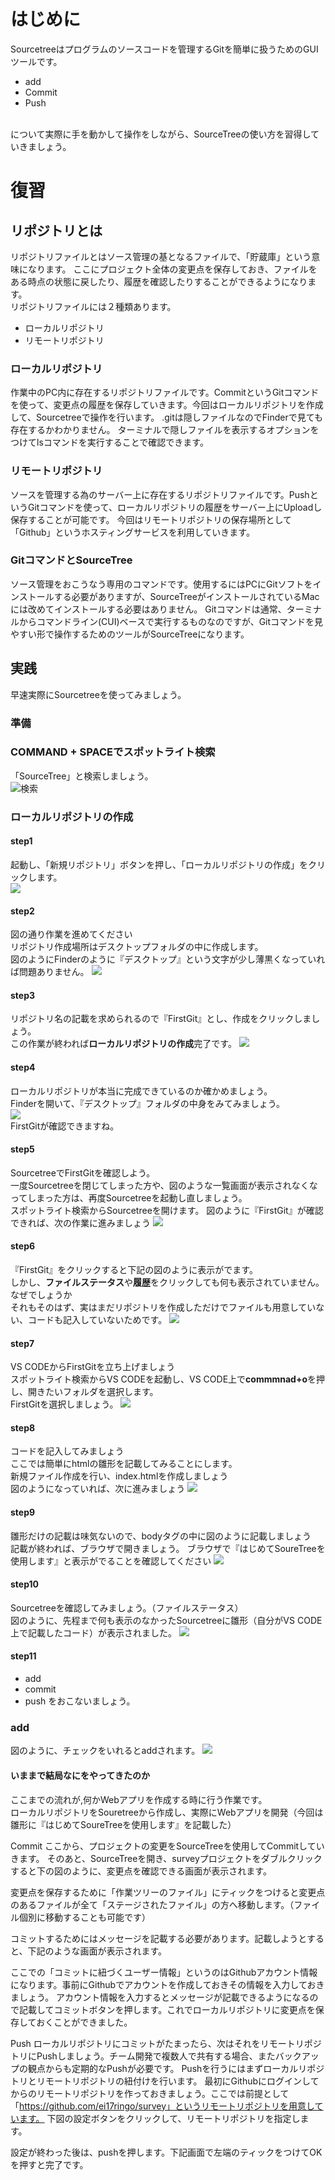 # はじめに
Sourcetreeはプログラムのソースコードを管理するGitを簡単に扱うためのGUIツールです。
- add
- Commit
- Push
<br>
について実際に手を動かして操作をしながら、SourceTreeの使い方を習得していきましょう。

# 復習
## リポジトリとは
リポジトリファイルとはソース管理の基となるファイルで、「貯蔵庫」という意味になります。
ここにプロジェクト全体の変更点を保存しておき、ファイルをある時点の状態に戻したり、履歴を確認したりすることができるようになります。<br>
リポジトリファイルには２種類あります。
- ローカルリポジトリ
- リモートリポジトリ

### ローカルリポジトリ
作業中のPC内に存在するリポジトリファイルです。CommitというGitコマンドを使って、変更点の履歴を保存していきます。今回はローカルリポジトリを作成して、Sourcetreeで操作を行います。
.gitは隠しファイルなのでFinderで見ても存在するかわかりません。
ターミナルで隠しファイルを表示するオプションをつけてlsコマンドを実行することで確認できます。
### リモートリポジトリ
ソースを管理する為のサーバー上に存在するリポジトリファイルです。PushというGitコマンドを使って、ローカルリポジトリの履歴をサーバー上にUploadし保存することが可能です。
今回はリモートリポジトリの保存場所として「Github」というホスティングサービスを利用していきます。
### GitコマンドとSourceTree
ソース管理をおこうなう専用のコマンドです。使用するにはPCにGitソフトをインストールする必要がありますが、SourceTreeがインストールされているMacには改めてインストールする必要はありません。
Gitコマンドは通常、ターミナルからコマンドライン(CUI)ベースで実行するものなのですが、Gitコマンドを見やすい形で操作するためのツールがSourceTreeになります。

## 実践
早速実際にSourcetreeを使ってみましょう。

### 準備

### COMMAND + SPACEでスポットライト検索
「SourceTree」と検索しましょう。<br>
![検索](./img/spotlight.png)

### ローカルリポジトリの作成
#### step1
起動し、「新規リポジトリ」ボタンを押し、「ローカルリポジトリの作成」をクリックします。<br>
![](./img/ope1.png)


#### step2
図の通り作業を進めてください<br>
リポジトリ作成場所はデスクトップフォルダの中に作成します。<br>
図のようにFinderのように『デスクトップ』という文字が少し薄黒くなっていれば問題ありません。
![](./img/ope2.png)


#### step3 
リポジトリ名の記載を求められるので『FirstGit』とし、作成をクリックしましょう。<br>
この作業が終われば**ローカルリポジトリの作成**完了です。
![](./img/ope3.png)

#### step4
ローカルリポジトリが本当に完成できているのか確かめましょう。
<br>
Finderを開いて、『デスクトップ』フォルダの中身をみてみましょう。<br>
![](./img/ope4.png)
<br>
FirstGitが確認できますね。

#### step5
SourcetreeでFirstGitを確認しよう。<br>
一度Sourcetreeを閉じてしまった方や、図のような一覧画面が表示されなくなってしまった方は、再度Sourcetreeを起動し直しましょう。<br>
スポットライト検索からSourcetreeを開けます。
図のように『FirstGit』が確認できれば、次の作業に進みましょう
![](./img/ope5.png)

#### step6
『FirstGit』をクリックすると下記の図のように表示がでます。<br>
しかし、**ファイルステータス**や**履歴**をクリックしても何も表示されていません。<br>
なぜでしょうか<br>
それもそのはず、実はまだリポジトリを作成しただけでファイルも用意していない、コードも記入していないためです。
![](./img/ope6.png)


#### step7
VS CODEからFirstGitを立ち上げましょう<br>
スポットライト検索からVS CODEを起動し、VS CODE上で**commmnad+o**を押し、開きたいフォルダを選択します。<br>
FirstGitを選択しましょう。
![](./img/ope7.png)

#### step8
コードを記入してみましょう<br>
ここでは簡単にhtmlの雛形を記載してみることにします。<br>
新規ファイル作成を行い、index.htmlを作成しましょう<br>
図のようになっていれば、次に進みましょう
![](./img/ope9.png)

#### step9
雛形だけの記載は味気ないので、bodyタグの中に図のように記載しましょう<br>
記載が終われば、ブラウザで開きましょう。
ブラウザで『はじめてSoureTreeを使用します』と表示がでることを確認してください
![](./img/ope12.png)

#### step10
Sourcetreeを確認してみましょう。（ファイルステータス）<br>
図のように、先程まで何も表示のなかったSourcetreeに雛形（自分がVS CODE上で記載したコード）が表示されました。
![](./img/ope14.png)

#### step11
- add
- commit
- push
をおこないましょう。

### add
図のように、チェックをいれるとaddされます。
![](./img/ope14.png)


#### いままで結局なにをやってきたのか
ここまでの流れが,何かWebアプリを作成する時に行う作業です。<br>
ローカルリポジトリをSouretreeから作成し、実際にWebアプリを開発（今回は雛形に『はじめてSoureTreeを使用します』を記載した）

Commit
ここから、プロジェクトの変更をSourceTreeを使用してCommitしていきます。
そのあと、SourceTreeを開き、surveyプロジェクトをダブルクリックすると下の図のように、変更点を確認できる画面が表示されます。

変更点を保存するために「作業ツリーのファイル」にティックをつけると変更点のあるファイルが全て「ステージされたファイル」の方へ移動します。（ファイル個別に移動することも可能です）

コミットするためにはメッセージを記載する必要があります。記載しようとすると、下記のような画面が表示されます。

ここでの「コミットに紐づくユーザー情報」というのはGithubアカウント情報になります。事前にGithubでアカウントを作成しておきその情報を入力しておきましょう。
アカウント情報を入力するとメッセージが記載できるようになるので記載してコミットボタンを押します。これでローカルリポジトリに変更点を保存しておくことができました。

Push
ローカルリポジトリにコミットがたまったら、次はそれをリモートリポジトリにPushしましょう。チーム開発で複数人で共有する場合、またバックアップの観点からも定期的なPushが必要です。
Pushを行うにはまずローカルリポジトリとリモートリポジトリの紐付けを行います。
最初にGithubにログインしてからのリモートリポジトリを作っておきましょう。ここでは前提として「https://github.com/ei17ringo/survey」というリモートリポジトリを用意しています。
下図の設定ボタンをクリックして、リモートリポジトリを指定します。


設定が終わった後は、pushを押します。下記画面で左端のティックをつけてOKを押すと完了です。

